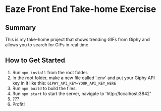 # Eaze Front End Take-home Exercise #
## Summary ##
This is my take-home project that shows trending GIFs from Giphy and allows you to search for GIFs in real time

## How to Get Started ##
1. Run `npm install` from the root folder.
2. In the root folder, make a new file called '.env' and put your Giphy API key in it like this: `GIPHY_API_KEY=YOUR_API_KEY_HERE`
3. Run `npm build` to build the files.
4. Run `npm start` to start the server, navigate to 'http://localhost:3842'
5. ???
6. Profit!